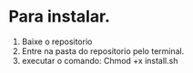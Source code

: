 # Para instalar.
<ol>
	<li>Baixe o repositorio</li>
	<li>Entre na pasta do repositorio pelo terminal.</li>
	<li>executar o comando: Chmod +x install.sh </li>
</ol>
